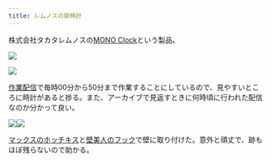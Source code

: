 ```yaml
---
title: レムノスの掛時計
---
```

株式会社タカタレムノスの[MONO Clock](https://www.amazon.co.jp/dp/B004UIT8BK)という製品。

![](https://lh5.googleusercontent.com/RQt7rtv6bN8mpkLAHoEtk5a8m5kC3veR-IT931XZJUiGjQiCPh9LlDQYGdVhqbg9BWOJ98ziknttZUlyUO7LtWmESpKq2U2eTHm4Q3ji3Ct9-VRqTXVnC0vxgPTz8NI21Ith6DwB09EnnnPKnSNqQa8k_wSmbyb0-GCYfeCks0RasdvefQzcb1cBlq0I)

![](https://lh3.googleusercontent.com/ldDWNYPCXa4AdMCZgY1Ot7aJ19ApKZRLtJ1fjyj2vLIaotzOmufj4A6m0wbKIT982HlfOknXhL4aS-nhMq4Xnnw2YirY0KrpGQUB910oGUnnJ2AcaBGChq_KoXavOAn-V9FSXQcrE8ZD45Nba3Rjm8NDhPX-e_6yfKyKihYSZ7nYUt29CyhuSs4bzSyC)

[作業配信](https://www.youtube.com/channel/UC5s-KpSDGzxWPWNv94PnJHw)で毎時00分から50分まで作業することにしているので、見やすいところに時計があると捗る。また、アーカイブで見返すときに何時頃に行われた配信なのか分かって良い。

![](https://lh4.googleusercontent.com/XgmZ1l06p7Sn3SHcolhrky8HDCVxqBfCClQutShwGS5wJKtFN85djlsKEmVyDQOA5lG_AL1GzL2yLvVqOwdK-2_nLMdKVEjXtolK_vsyNw7txk1ETVz4QANGFZc_L3wxtYJq_1aW_L7PJDGo8AvuLfRE_ET8cMYexQoZcBhCEjRA2Yi4EJ2LiYADbVwq)![](https://lh5.googleusercontent.com/bWsVLvosS61KoKbv2Z3SqCNrPtFaZOGaKLXaLtjLQWPJB5FaSST69bsQuqwK5Kp2qTLa9Li557HmheE4AK0Tai4o4KvkNCNyvUecJLHWqw7n1dyLuIOxfoiqPl9UgIkPPM9N82U5AjdhuWjqNeRlEobCCGZmoUTJ-JvXoIYc7S1VGtYX7qb4m3jkkfc1)

[マックスのホッチキス](https://www.amazon.co.jp/dp/B000O9WRWG)と[壁美人のフック](https://www.amazon.co.jp/dp/B00CU78TDG)で壁に取り付けた。意外と頑丈で、跡もほぼ残らないので助かる。
